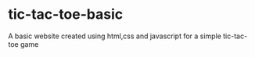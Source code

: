 # tic-tac-toe-basic
A basic website created using html,css and javascript for a simple tic-tac-toe game
